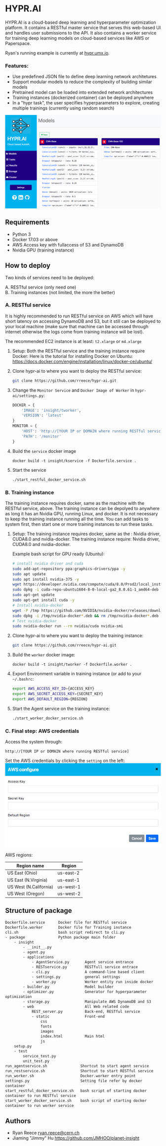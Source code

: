 # HYPR.AI

HYPR.AI is a cloud-based deep learning and hyperparameter optimization platform.
It contains a RESTful master service that serves this web-based UI and handles user submissions to the API.
It also contains a worker service for training deep learning models on cloud-based services like AWS or Paperspace.

Ryan's running example is currently at [hypr.umx.io](http://hypr.umx.io/).


### Features:

-   Use predefined JSON file to define deep learning network architetures
-   Support modular models to reduce the complexity of building similar models
-   Pretrained model can be loaded into extended network architectures
-   Training instances (dockerized container) can be deployed anywhere
-   In a "hypr task", the user specifies hyperparameters to explore, creating multiple trainings (currently using random search)


![screen](media/main_screenshot.png)


## Requirements  

-   Python 3
-   Docker 17.03 or above
-   AWS Access key with fullaccess of S3 and DynamoDB
-   Nvidia GPU (training instance)


## How to deploy

Two kinds of services need to be deployed:

A.  RESTful service (only need one)             
B.  Training instances (not limited, the more the better)


### A. RESTful service

It is highly recommended to run RESTful service on AWS which will have short latency on accessing DynamoDB and S3, but it still can be deployed to your local machine (make sure that machine can be accessed through internet otherwise the logs come from training instance will be lost).

The recommended EC2 instance is at least: `t2.xlarge` or `m4.xlarge`

1.  Setup: 
    Both the RESTful service and the training instance require Docker:
    Here is the tutorial for installing Docker on Ubuntu:    
    <https://docs.docker.com/engine/installation/linux/docker-ce/ubuntu/>

2.  Clone hypr-ai to where you want to deploy the RESTful service:

    ```bash
    git clone https://github.com/rreece/hypr-ai.git
    ```

3.  Change the `Monitor Service` and `Docker Image of Worker` in `hypr-ai/settings.py`:

    ```Python
    DOCKER = {
        'IMAGE': 'insight/tworker',
        'VERSION': 'latest'
    }
    MONITOR = {
        'HOST': 'http://[YOUR IP or DOMAIN where running RESTful service]',
        'PATH': '/monitor'
    }
    ```

4.  Build the `service` docker image

    ``` docker
    docker build -t insight/kservice -f Dockerfile.service .
    ``` 

5.  Start the service

    ```bash
    ./start_restful_docker_service.sh
    ```

### B. Training instance

The training instance requires docker, same as the machine with the RESTful service, above. 
The training instance can be depolyed to anywhere as long it has an Nvidia GPU, running Linux, and docker.
It is not necessary to keep the training instance running all the time.
You can add tasks to system first, then start one or more training instances to run these tasks.

1.  Setup: 
    The training instance requires docker, same as the : Nvidia driver, CUDA8.0 and nvidia-docker.
    The training instance require: Nvidia driver, CUDA8.0 and nvidia-docker.

    Example bash script for GPU ready (Ubuntu):

    ``` bash
    # install nvidia driver and cuda
    sudo add-apt-repository ppa:graphics-drivers/ppa -y
    sudo apt update
    sudo apt install nvidia-375 -y
    wget https://developer.nvidia.com/compute/cuda/8.0/Prod2/local_installers/cuda-repo-ubuntu1604-8-0-local-ga2_8.0.61-1_amd64-deb
    sudo dpkg -i cuda-repo-ubuntu1604-8-0-local-ga2_8.0.61-1_amd64-deb
    sudo apt-get update
    sudo apt-get install cuda -y
    # Install nvidia-docker
    wget -P /tmp https://github.com/NVIDIA/nvidia-docker/releases/download/v1.0.1/nvidia-docker_1.0.1-1_amd64.deb
    sudo dpkg -i /tmp/nvidia-docker*.deb && rm /tmp/nvidia-docker*.deb
    # Test nvidia-docker
    sudo nvidia-docker run --rm nvidia/cuda nvidia-smi
    ```

2.  Clone hypr-ai to where you want to deploy the training instance:

    ```bash
    git clone https://github.com/rreece/hypr-ai.git
    ```

3.  Build the `worker` docker image:

    ``` docker
    docker build -t insight/tworker -f Dockerfile.worker .
    ```

4.  Export Environment variable in training instance (or add to your `~/.bashrc`:

    ``` bash
    export AWS_ACCESS_KEY_ID={ACCESS_KEY}
    export AWS_SECRET_ACCESS_KEY={SECRET_KEY}
    export AWS_DEFAULT_REGION={REGION}
    ```

5.  Start the Agent service on the training instance:

    ```bash
    ./start_worker_docker_service.sh
    ```

### C. Final step: AWS credentials

Access the system through:

    http://[YOUR IP or DOMAIN where running RESTful service]

Set the AWS credentials by clicking the `setting` on the left:
![aws](media/aws_setting.png)

AWS regions:

| Region name  | Region |
| ------------- | ------------- |
| US East (Ohio)  | us-east-2  |
| US East (N.Virginia)  | us-east-1  |
| US West (N.California) |	us-west-1 |
| US West (Oregon) | us-west-2 |


## Structure of package

    Dockerfile.service      Docker file for RESTful service
    Dockerfile.worker       Docker file for Training instance
    cli.sh                  bash script redirect to cli.py
    - package               Python package main folder
        - insight
            - __init__.py
            - agent.py
            - applications
                - AgentService.py       Agent service entrance
                - RESTservice.py        RESTfull service entrace
                - cli.py                A command-line based client
                - settings.py           general settings
                - worker.py             Worker entity run inside docker
            - builder.py                Model builder
            - optimizer.py              Generator for hyperparameter optimization
            - storage.py                Manipulate AWS DynamoDB and S3
            - web                       All Web related code
                REST_server.py          Back-end, RESTful service
                - static                Front-end
                    css
                    fonts
                    images
                    index.html          Main html
                    js
        setup.py
        - test
            service_test.py
            unit_test.py
    run_agentservice.sh               Shortcut to start agent service
    run_restservice.sh                Shortcut to start RESTful service
    run_worker.sh                     Docker.worker entry point
    settings.py                       Setting file refer by docker container
    start_restful_docker_service.sh   bash script of starting docker container to run RESTful service
    start_worker_docker_service.sh    bash script of starting docker container to run worker service


## Authors

-   Ryan Reece  <ryan.reece@cern.ch>
-   Jiaming "Jimmy" Hu  <https://github.com/JMHOO/planet-insight>



